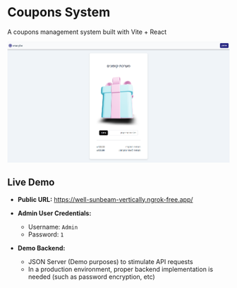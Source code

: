 # Coupons System

A coupons management system built with Vite + React

![Screenshot](/public/screenshot.png)

## Live Demo

* **Public URL:** https://well-sunbeam-vertically.ngrok-free.app/
* **Admin User Credentials:**
  * Username: `Admin`
  * Password: `1`

* **Demo Backend:** 
  * JSON Server (Demo purposes) to stimulate API requests
  * In a production environment, proper backend implementation is needed (such as password encryption, etc)